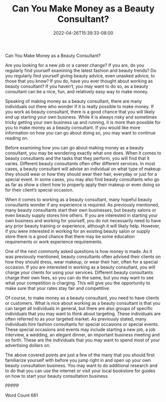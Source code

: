 ﻿---
title: "Can You Make Money as a Beauty Consultant?"
date: 2022-04-26T15:39:33-08:00
description: "TXT Tips for Web Success"
featured_image: "/images/TXT.jpg"
tags: ["TXT"]
---

Can You Make Money as a Beauty Consultant?

Are you looking for a new job or a career change?  If you are, do you regularly find yourself examining the latest fashion and beauty trends?  Do you regularly find yourself giving beauty advice, even unasked advice, to those that you know?  If you do, have you ever thought about working as beauty consultant?  If you haven’t, you may want to do so, as a beauty consultant can be a nice, fun, and relatively easy way to make money.

Speaking of making money as a beauty consultant, there are many individuals out there who wonder if it is really possible to make money.  If you work as beauty consultant, there is a good chance that you will likely end up starting your own business. While it is always risky and sometimes tricky getting your own business up and running, it is more than possible for you to make money as a beauty consultant.  If you would like more information on how you can go about doing so, you may want to continue reading on.

Before examining how you can go about making money as a beauty consultant, you may be wondering exactly what one does.  When it comes to beauty consultants and the tasks that they perform, you will find that it varies. Different beauty consultants often offer different services.  In most cases, a beauty consultant will advise an individual on what type of makeup they should wear or how they should wear their hair, everyday or just for a special event.  In some cases, you may also find beauty consultants who go as far as show a client how to properly apply their makeup or even doing so for their client’s special occasion.

When it comes to working as a beauty consultant, many hopeful beauty consultants wonder if any experience is required.  As previously mentioned, many beauty consultants start their own businesses, but beauty salons or even beauty supply stores hire others.  If you are interested in starting your own business and working for yourself, you do not necessarily need to have any prior beauty training or experience, although it will likely help.  However, if you were interested in working for an existing beauty salon or supply store there is a good chance that there may be some education requirements or work experience requirements.  

One of the next commonly asked questions is how money is made. As it was previously mentioned, beauty consultants often advised their clients on how they should dress, wear makeup, or wear their hair, often for a special occasion.  If you are interested in working as a beauty consultant, you will charge your clients for using your services.  Different beauty consultants charge their own fees, so you can do the same, but you may want to see what your competition is charging. This will give you the opportunity to make sure that your rates stay fair and competitive.

Of course, to make money as a beauty consultant, you need to have clients or customers.  What is nice about working as a beauty consultant is that you can target all individuals in general, but there are also groups of specific individuals that you may want to think about targeting. These individuals are often referred to as your targeted market. As previously stated, many individuals hire fashion consultants for special occasions or special events. These special occasions and events may include starting a new job, a job interview, a wedding, an elegant dinner, an important business meeting and so forth. These are the individuals that you may want to spend most of your advertising dollars on.

The above covered points are just a few of the many that you should first familiarize yourself with before you jump right in and open up your own beauty consultation business.  You may want to do additional research and to do that you can use the internet or visit your local bookstore for guides on how to start your beauty consultation business.

PPPPP

Word Count 661

